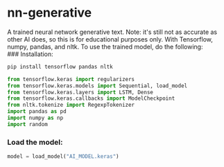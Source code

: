 # nn-generative
A trained neural network generative text. Note: it's still not as accurate as other AI does, so this is for educational purposes only. With Tensorflow, numpy, pandas, and nltk. To use the trained model, do the following:
<br>### Installation:
```bash
pip install tensorflow pandas nltk
```

```python
from tensorflow.keras import regularizers
from tensorflow.keras.models import Sequential, load_model
from tensorflow.keras.layers import LSTM, Dense
from tensorflow.keras.callbacks import ModelCheckpoint
from nltk.tokenize import RegexpTokenizer
import pandas as pd
import numpy as np
import random
```
### Load the model:
```python
model = load_model("AI_MODEL.keras")
```
